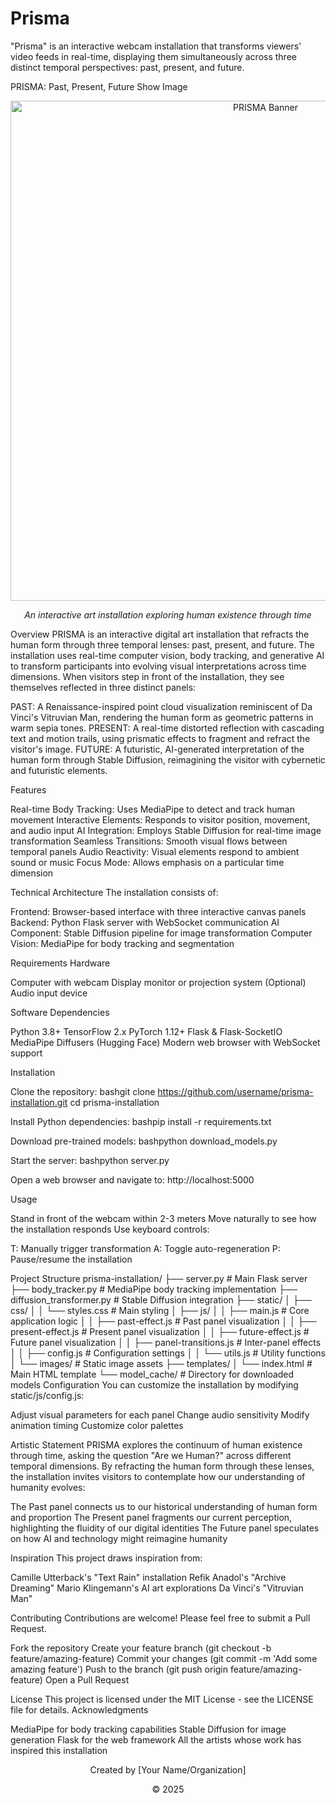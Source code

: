 # Prisma
"Prisma" is an interactive webcam installation that transforms viewers' video feeds in real-time, displaying them simultaneously across three distinct temporal perspectives: past, present, and future. 


PRISMA: Past, Present, Future
Show Image
<div align="center">
  <img src="https://github.com/username/prisma-installation/raw/main/docs/images/prisma-banner.png" alt="PRISMA Banner" width="800"/>
  <p><em>An interactive art installation exploring human existence through time</em></p>
</div>
Overview
PRISMA is an interactive digital art installation that refracts the human form through three temporal lenses: past, present, and future. The installation uses real-time computer vision, body tracking, and generative AI to transform participants into evolving visual interpretations across time dimensions.
When visitors step in front of the installation, they see themselves reflected in three distinct panels:

PAST: A Renaissance-inspired point cloud visualization reminiscent of Da Vinci's Vitruvian Man, rendering the human form as geometric patterns in warm sepia tones.
PRESENT: A real-time distorted reflection with cascading text and motion trails, using prismatic effects to fragment and refract the visitor's image.
FUTURE: A futuristic, AI-generated interpretation of the human form through Stable Diffusion, reimagining the visitor with cybernetic and futuristic elements.

Features

Real-time Body Tracking: Uses MediaPipe to detect and track human movement
Interactive Elements: Responds to visitor position, movement, and audio input
AI Integration: Employs Stable Diffusion for real-time image transformation
Seamless Transitions: Smooth visual flows between temporal panels
Audio Reactivity: Visual elements respond to ambient sound or music
Focus Mode: Allows emphasis on a particular time dimension

Technical Architecture
The installation consists of:

Frontend: Browser-based interface with three interactive canvas panels
Backend: Python Flask server with WebSocket communication
AI Component: Stable Diffusion pipeline for image transformation
Computer Vision: MediaPipe for body tracking and segmentation

Requirements
Hardware

Computer with webcam
Display monitor or projection system
(Optional) Audio input device

Software Dependencies

Python 3.8+
TensorFlow 2.x
PyTorch 1.12+
Flask & Flask-SocketIO
MediaPipe
Diffusers (Hugging Face)
Modern web browser with WebSocket support

Installation

Clone the repository:
bashgit clone https://github.com/username/prisma-installation.git
cd prisma-installation

Install Python dependencies:
bashpip install -r requirements.txt

Download pre-trained models:
bashpython download_models.py

Start the server:
bashpython server.py

Open a web browser and navigate to:
http://localhost:5000


Usage

Stand in front of the webcam within 2-3 meters
Move naturally to see how the installation responds
Use keyboard controls:

T: Manually trigger transformation
A: Toggle auto-regeneration
P: Pause/resume the installation



Project Structure
prisma-installation/
├── server.py                # Main Flask server
├── body_tracker.py          # MediaPipe body tracking implementation
├── diffusion_transformer.py # Stable Diffusion integration
├── static/
│   ├── css/
│   │   └── styles.css       # Main styling
│   ├── js/
│   │   ├── main.js          # Core application logic
│   │   ├── past-effect.js   # Past panel visualization
│   │   ├── present-effect.js # Present panel visualization
│   │   ├── future-effect.js # Future panel visualization
│   │   ├── panel-transitions.js # Inter-panel effects
│   │   ├── config.js        # Configuration settings
│   │   └── utils.js         # Utility functions
│   └── images/              # Static image assets
├── templates/
│   └── index.html           # Main HTML template
└── model_cache/             # Directory for downloaded models
Configuration
You can customize the installation by modifying static/js/config.js:

Adjust visual parameters for each panel
Change audio sensitivity
Modify animation timing
Customize color palettes

Artistic Statement
PRISMA explores the continuum of human existence through time, asking the question "Are we Human?" across different temporal dimensions. By refracting the human form through these lenses, the installation invites visitors to contemplate how our understanding of humanity evolves:

The Past panel connects us to our historical understanding of human form and proportion
The Present panel fragments our current perception, highlighting the fluidity of our digital identities
The Future panel speculates on how AI and technology might reimagine humanity

Inspiration
This project draws inspiration from:

Camille Utterback's "Text Rain" installation
Refik Anadol's "Archive Dreaming"
Mario Klingemann's AI art explorations
Da Vinci's "Vitruvian Man"

Contributing
Contributions are welcome! Please feel free to submit a Pull Request.

Fork the repository
Create your feature branch (git checkout -b feature/amazing-feature)
Commit your changes (git commit -m 'Add some amazing feature')
Push to the branch (git push origin feature/amazing-feature)
Open a Pull Request

License
This project is licensed under the MIT License - see the LICENSE file for details.
Acknowledgments

MediaPipe for body tracking capabilities
Stable Diffusion for image generation
Flask for the web framework
All the artists whose work has inspired this installation


<div align="center">
  <p>Created by [Your Name/Organization]</p>
  <p>© 2025</p>
</div>
